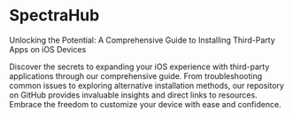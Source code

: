 # SpectraHub
Unlocking the Potential: A Comprehensive Guide to Installing Third-Party Apps on iOS Devices

Discover the secrets to expanding your iOS experience with third-party applications through our comprehensive guide. From troubleshooting common issues to exploring alternative installation methods, our repository on GitHub provides invaluable insights and direct links to resources. Embrace the freedom to customize your device with ease and confidence.

